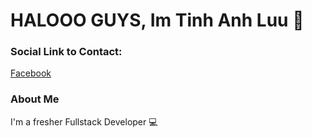 # HALOOO GUYS, Im Tinh Anh Luu 🤙

### Social Link to Contact: 
[Facebook](https://www.facebook.com/profile.php?id=100089041985844)

### About Me
I'm a fresher Fullstack Developer 💻

